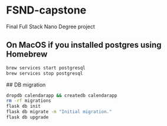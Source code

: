 # FSND-capstone
Final Full Stack Nano Degree project

## On MacOS if you installed postgres using Homebrew

```sh
brew services start postgresql
brew services stop postgresql
```

## DB migration

```sh
dropdb calendarapp && createdb calendarapp
rm -rf migrations
flask db init
flask db migrate -m "Initial migration."
flask db upgrade
```
